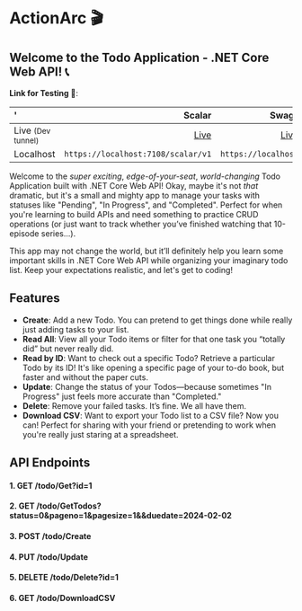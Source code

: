 # ActionArc 🎬

## Welcome to the Todo Application - .NET Core Web API! 📞


**Link for Testing 🚀**: 

' | Scalar | Swagger
| :--- | ---: | :---:
Live <small>(Dev tunnel)</small> | <a href="https://t6105b8p-7108.inc1.devtunnels.ms/scalar/v1" target="_blank">Live</a> | <a href="https://t6105b8p-7108.inc1.devtunnels.ms/swagger" target="_blank">Live</a>
Localhost  | `https://localhost:7108/scalar/v1` | `https://localhost:7108/swagger`



Welcome to the *super exciting*, *edge-of-your-seat*, *world-changing* Todo Application built with .NET Core Web API! Okay, maybe it's not *that* dramatic, but it's a small and mighty app to manage your tasks with statuses like "Pending", "In Progress", and "Completed". Perfect for when you're learning to build APIs and need something to practice CRUD operations (or just want to track whether you’ve finished watching that 10-episode series...).

This app may not change the world, but it’ll definitely help you learn some important skills in .NET Core Web API while organizing your imaginary todo list. Keep your expectations realistic, and let's get to coding!

## Features

- **Create**: Add a new Todo. You can pretend to get things done while really just adding tasks to your list.
- **Read All**: View all your Todo items or filter for that one task you “totally did” but never really did.
- **Read by ID**: Want to check out a specific Todo? Retrieve a particular Todo by its ID! It's like opening a specific page of your to-do book, but faster and without the paper cuts.
- **Update**: Change the status of your Todos—because sometimes "In Progress" just feels more accurate than "Completed."
- **Delete**: Remove your failed tasks. It’s fine. We all have them.
- **Download CSV**: Want to export your Todo list to a CSV file? Now you can! Perfect for sharing with your friend or pretending to work when you're really just staring at a spreadsheet.


## API Endpoints

#### 1. **GET /todo/Get?id=1**
#### 2. **GET /todo/GetTodos?status=0&pageno=1&pagesize=1&&duedate=2024-02-02**
#### 3. **POST /todo/Create**
#### 4. **PUT /todo/Update**
#### 5. **DELETE /todo/Delete?id=1**
#### 6. **GET /todo/DownloadCSV**
